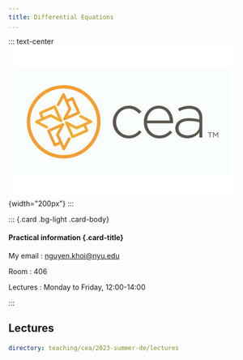 ```yaml
---
title: Differential Equations
...
```


::: text-center
![](/static/cea_logo.png){width="200px"}
:::

::: {.card .bg-light .card-body}

#### Practical information {.card-title}

My email
:   <nguyen.khoi@nyu.edu>

Room
:   406

Lectures
:   Monday to Friday, 12:00-14:00

:::

Lectures
--------

~~~ {.yaml .widget name="explorer"}
directory: teaching/cea/2023-summer-de/lectures
~~~
